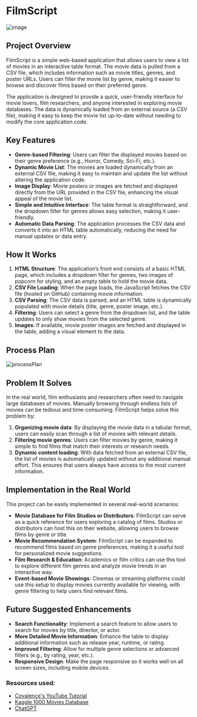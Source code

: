 # FilmScript

  ![image](https://github.com/user-attachments/assets/19997aa7-3b26-4246-a35f-300fca4e3f2e)

## Project Overview

FilmScript is a simple web-based application that allows users to view a list of movies in an interactive table format. The movie data is pulled from a CSV file, which includes information such as movie titles, genres, and poster URLs. Users can filter the movie list by genre, making it easier to browse and discover films based on their preferred genre.

The application is designed to provide a quick, user-friendly interface for movie lovers, film researchers, and anyone interested in exploring movie databases. The data is dynamically loaded from an external source (a CSV file), making it easy to keep the movie list up-to-date without needing to modify the core application code.

## Key Features

- **Genre-based Filtering**: Users can filter the displayed movies based on their genre preference (e.g., Horror, Comedy, Sci-Fi, etc.).
- **Dynamic Movie List**: The movies are loaded dynamically from an external CSV file, making it easy to maintain and update the list without altering the application code.
- **Image Display**: Movie posters or images are fetched and displayed directly from the URL provided in the CSV file, enhancing the visual appeal of the movie list.
- **Simple and Intuitive Interface**: The table format is straightforward, and the dropdown filter for genres allows easy selection, making it user-friendly.
- **Automatic Data Parsing**: The application processes the CSV data and converts it into an HTML table automatically, reducing the need for manual updates or data entry.

## How It Works

1. **HTML Structure**: The application’s front end consists of a basic HTML page, which includes a dropdown filter for genres, two images of popcorn for styling, and an empty table to hold the movie data.
2. **CSV File Loading**: When the page loads, the JavaScript fetches the CSV file (hosted on GitHub) containing movie information.
3. **CSV Parsing**: The CSV data is parsed, and an HTML table is dynamically populated with movie details (title, genre, poster image, etc.).
4. **Filtering**: Users can select a genre from the dropdown list, and the table updates to only show movies from the selected genre.
5. **Images**: If available, movie poster images are fetched and displayed in the table, adding a visual element to the data.

## Process Plan

![processPlan](https://github.com/user-attachments/assets/ab8e0cf8-c85a-4250-a136-a67f547610a1)


## Problem It Solves

In the real world, film enthusiasts and researchers often need to navigate large databases of movies. Manually browsing through endless lists of movies can be tedious and time-consuming. FilmScript helps solve this problem by:

1. **Organizing movie data**: By displaying the movie data in a tabular format, users can easily scan through a list of movies with relevant details.
2. **Filtering movie genres**: Users can filter movies by genre, making it simple to find films that match their interests or research needs.
3. **Dynamic content loading**: With data fetched from an external CSV file, the list of movies is automatically updated without any additional manual effort. This ensures that users always have access to the most current information.


## Implementation in the Real World

This project can be easily implemented in several real-world scenarios:

- **Movie Database for Film Studios or Distributors**: FilmScript can serve as a quick reference for users exploring a catalog of films. Studios or distributors can host this on their website, allowing users to browse films by genre or title.
- **Movie Recommendation System**: FilmScript can be expanded to recommend films based on genre preferences, making it a useful tool for personalized movie suggestions.
- **Film Research & Education**: Academics or film critics can use this tool to explore different film genres and analyze movie trends in an interactive way.
- **Event-based Movie Showings**: Cinemas or streaming platforms could use this setup to display movies currently available for viewing, with genre filtering to help users find relevant films.

## Future Suggested Enhancements

- **Search Functionality**: Implement a search feature to allow users to search for movies by title, director, or actor.
- **More Detailed Movie Information**: Enhance the table to display additional information such as release year, runtime, or rating.
- **Improved Filtering**: Allow for multiple genre selections or advanced filters (e.g., by rating, year, etc.).
- **Responsive Design**: Make the page responsive so it works well on all screen sizes, including mobile devices.

### Resources used:
- [Covalence's YouTube Tutorial](https://youtu.be/oencyPPBTUQ)
- [Kaggle 1000 Movies Database](https://www.kaggle.com/datasets/harshitshankhdhar/imdb-dataset-of-top-1000-movies-and-tv-shows)
- [ChatGPT](https://chatgpt.com/)
